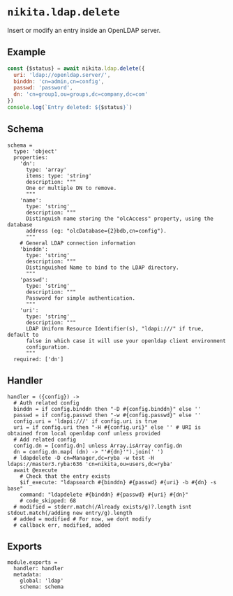 
# `nikita.ldap.delete`

Insert or modify an entry inside an OpenLDAP server.   

## Example

```js
const {$status} = await nikita.ldap.delete({
  uri: 'ldap://openldap.server/',
  binddn: 'cn=admin,cn=config',
  passwd: 'password',
  dn: 'cn=group1,ou=groups,dc=company,dc=com'
})
console.log(`Entry deleted: ${$status}`)
```

## Schema

    schema =
      type: 'object'
      properties:
        'dn':
          type: 'array'
          items: type: 'string'
          description: """
          One or multiple DN to remove.
          """
        'name':
          type: 'string'
          description: """
          Distinguish name storing the "olcAccess" property, using the database
          address (eg: "olcDatabase={2}bdb,cn=config").
          """
        # General LDAP connection information
        'binddn':
          type: 'string'
          description: """
          Distinguished Name to bind to the LDAP directory.
          """
        'passwd':
          type: 'string'
          description: """
          Password for simple authentication.
          """
        'uri':
          type: 'string'
          description: """
          LDAP Uniform Resource Identifier(s), "ldapi:///" if true, default to
          false in which case it will use your openldap client environment
          configuration.
          """
      required: ['dn']

## Handler

    handler = ({config}) ->
      # Auth related config
      binddn = if config.binddn then "-D #{config.binddn}" else ''
      passwd = if config.passwd then "-w #{config.passwd}" else ''
      config.uri = 'ldapi:///' if config.uri is true
      uri = if config.uri then "-H #{config.uri}" else '' # URI is obtained from local openldap conf unless provided
      # Add related config
      config.dn = [config.dn] unless Array.isArray config.dn
      dn = config.dn.map( (dn) -> "'#{dn}'").join(' ')
      # ldapdelete -D cn=Manager,dc=ryba -w test -H ldaps://master3.ryba:636 'cn=nikita,ou=users,dc=ryba'
      await @execute
        # Check that the entry exists
        $if_execute: "ldapsearch #{binddn} #{passwd} #{uri} -b #{dn} -s base"
        command: "ldapdelete #{binddn} #{passwd} #{uri} #{dn}"
        # code_skipped: 68
      # modified = stderr.match(/Already exists/g)?.length isnt stdout.match(/adding new entry/g).length
      # added = modified # For now, we dont modify
      # callback err, modified, added

## Exports

    module.exports =
      handler: handler
      metadata:
        global: 'ldap'
        schema: schema
